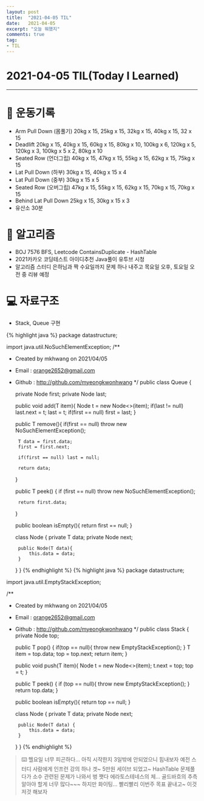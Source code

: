 ```yaml
---
layout: post 
title:  "2021-04-05 TIL"
date:   2021-04-05 
excerpt: "오늘 뭐했지"
comments: true 
tag:
- TIL
---
```


# 2021-04-05 TIL(Today I Learned)

---

# 💪  운동기록

- Arm Pull Down (몸풀기) 20kg x 15, 25kg x 15, 32kg x 15, 40kg x 15, 32 x 15
- Deadlift 20kg x 15, 40kg x 15, 60kg x 15, 80kg x 10, 100kg x 6, 120kg x 5, 120kg x 3, 100kg x 5 x 2, 80kg x 10
- Seated Row (언더그립) 40kg x 15, 47kg x 15, 55kg x 15, 62kg x 15, 75kg x 15
- Lat Pull Down (하부) 30kg x 15, 40kg x 15 x 4
- Lat Pull Down (중부) 30kg x 15 x 5
- Seated Row (오버그립) 47kg x 15, 55kg x 15, 62kg x 15, 70kg x 15, 70kg x 15
- Behind Lat Pull Down 25kg x 15, 30kg x 15 x 3
- 유산소 30분

# 💱  알고리즘
- BOJ 7576 BFS, Leetcode ContainsDuplicate - HashTable
- 2021카카오 코딩테스트 아이디추천 Java풀이 유투브 시청
- 알고리즘 스터디 은하님과 짝 수요일까지 문제 하나 내주고 목요일 오후, 토요일 오전 중 리뷰 예정

# 💻 자료구조
- Stack, Queue 구현

{% highlight java %}
package datastructure;

import java.util.NoSuchElementException;
/**
 * Created by mkhwang on 2021/04/05
 * Email : orange2652@gmail.com
 * Github : http://github.com/myeongkwonhwang
 */
public class Queue<T> {

    private Node<T> first;
    private Node<T> last;

    public void add(T item){
        Node<T> t = new Node<>(item);
        if(last != null) last.next = t;
        last = t;
        if(first == null) first = last;
    }

    public T remove(){
        if(first == null)
            throw new NoSuchElementException();

        T data = first.data;
        first = first.next;

        if(first == null) last = null;

        return data;
    }

    public T peek() {
        if (first == null) throw new NoSuchElementException();

        return first.data;
    }

    public boolean isEmpty(){
        return first == null;
    }

    class Node<T> {
        private T data;
        private Node<T> next;

        public Node(T data){
            this.data = data;
        }
    }
}
{% endhighlight %}
{% highlight java %}
package datastructure;

import java.util.EmptyStackException;

/**
 * Created by mkhwang on 2021/04/05
 * Email : orange2652@gmail.com
 * Github : http://github.com/myeongkwonhwang
 */
public class Stack<T> {
    private Node<T> top;

    public T pop() {
        if(top == null){
            throw new EmptyStackException();
        }
        T item = top.data;
        top = top.next;
        return item;
    }

    public void push(T item){
        Node<T> t = new Node<>(item);
        t.next = top;
        top = t;
    }

    public T peek() {
        if (top == null){
            throw new EmptyStackException();
        }
        return top.data;
    }

    public boolean isEmpty(){
        return top == null;
    }

    class Node<T> {
        private T data;
        private Node<T> next;

        public Node(T data) {
            this.data = data;
        }
    }
}
{% endhighlight %}

> ⌨️ 헬요일 너무 피곤하다... 아직 시작한지 3일밖에 안되었으니 힘내보자 
예전 스터디 사람에게 인프런 강의 하나 겟~ 5만원 세이브 되었고~ 
HashTable 문제풀다가 소수 관련된 문제가 나와서 벙 쪗다 에라토스테네스의 체... 골드바흐의 추측 알아야 할게 너무 많다~~~ 
하지만 화이팅... 빨리빨리 이번주 목표 끝내고~ 이것 저것 해보자
